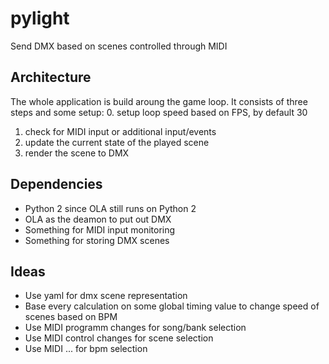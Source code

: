 # pylight
Send DMX based on scenes controlled through MIDI

## Architecture

The whole application is build aroung the game loop. It consists of three steps and some setup:
0. setup loop speed based on FPS, by default 30
1. check for MIDI input or additional input/events
2. update the current state of the played scene
3. render the scene to DMX

## Dependencies

- Python 2 since OLA still runs on Python 2
- OLA as the deamon to put out DMX
- Something for MIDI input monitoring
- Something for storing DMX scenes

## Ideas
- Use yaml for dmx scene representation
- Base every calculation on some global timing value to change speed of scenes based on BPM
- Use MIDI programm changes for song/bank selection
- Use MIDI control changes for scene selection
- Use MIDI ... for bpm selection
